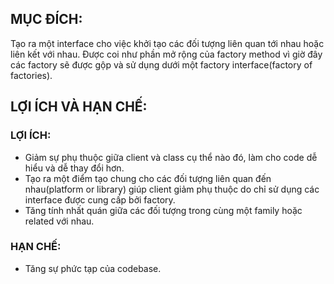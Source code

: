 ## MỤC ĐÍCH:

Tạo ra một interface cho việc khởi tạo các đối tượng liên quan tới nhau hoặc liên kết với nhau. Được coi như phần mở rộng của factory method vì giờ đây các factory sẽ được gộp và sử dụng dưới một factory interface(factory of factories).

## LỢI ÍCH VÀ HẠN CHẾ:

### LỢI ÍCH:

-   Giảm sự phụ thuộc giữa client và class cụ thể nào đó, làm cho code dễ hiểu và dễ thay đổi hơn.
-   Tạo ra một điểm tạo chung cho các đối tượng liên quan đến nhau(platform or library) giúp client giảm phụ thuộc do chỉ sử dụng các interface được cung cấp bởi factory.
-   Tăng tính nhất quán giữa các đối tượng trong cùng một family hoặc related với nhau.

### HẠN CHẾ:

-   Tăng sự phức tạp của codebase.
